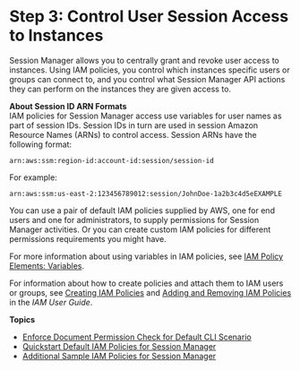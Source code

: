 # Step 3: Control User Session Access to Instances<a name="session-manager-getting-started-restrict-access"></a>

Session Manager allows you to centrally grant and revoke user access to instances\. Using IAM policies, you control which instances specific users or groups can connect to, and you control what Session Manager API actions they can perform on the instances they are given access to\. 

**About Session ID ARN Formats**  
IAM policies for Session Manager access use variables for user names as part of session IDs\. Session IDs in turn are used in session Amazon Resource Names \(ARNs\) to control access\. Session ARNs have the following format:

```
arn:aws:ssm:region-id:account-id:session/session-id
```

For example:

```
arn:aws:ssm:us-east-2:123456789012:session/JohnDoe-1a2b3c4d5eEXAMPLE
```

You can use a pair of default IAM policies supplied by AWS, one for end users and one for administrators, to supply permissions for Session Manager activities\. Or you can create custom IAM policies for different permissions requirements you might have\.

For more information about using variables in IAM policies, see [IAM Policy Elements: Variables](https://docs.aws.amazon.com/IAM/latest/UserGuide/reference_policies_variables.html)\. 

For information about how to create policies and attach them to IAM users or groups, see [Creating IAM Policies](https://docs.aws.amazon.com/IAM/latest/UserGuide/access_policies_create.html) and [Adding and Removing IAM Policies](https://docs.aws.amazon.com/IAM/latest/UserGuide/access_policies_manage-attach-detach.html) in the *IAM User Guide*\.

**Topics**
+ [Enforce Document Permission Check for Default CLI Scenario](getting-started-sessiondocumentaccesscheck.md)
+ [Quickstart Default IAM Policies for Session Manager](getting-started-restrict-access-quickstart.md)
+ [Additional Sample IAM Policies for Session Manager](getting-started-restrict-access-examples.md)
